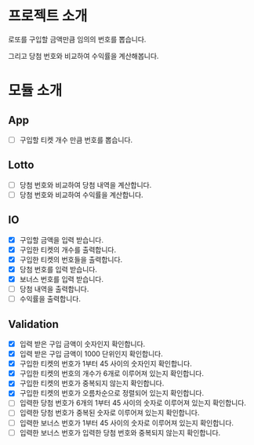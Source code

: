 # 프로젝트 소개

로또를 구입할 금액만큼 임의의 번호를 뽑습니다.

그리고 당첨 번호와 비교하여 수익률을 계산해봅니다.

# 모듈 소개

## App

- [ ] 구입할 티켓 개수 만큼 번호를 뽑습니다.

## Lotto

- [ ] 당첨 번호와 비교하여 당첨 내역을 계산합니다.
- [ ] 당첨 번호와 비교하여 수익률을 계산합니다.

## IO

- [x] 구입할 금액을 입력 받습니다.
- [x] 구입한 티켓의 개수를 출력합니다.
- [x] 구입한 티켓의 번호들을 출력합니다.
- [x] 당첨 번호를 입력 받습니다.
- [x] 보너스 번호를 입력 받습니다.
- [ ] 당첨 내역을 출력합니다.
- [ ] 수익률을 출력합니다.

## Validation

- [x] 입력 받은 구입 금액이 숫자인지 확인합니다.
- [x] 입력 받은 구입 금액이 1000 단위인지 확인합니다.
- [x] 구입한 티켓의 번호가 1부터 45 사이의 숫자인지 확인합니다.
- [x] 구입한 티켓의 번호의 개수가 6개로 이루어져 있는지 확인합니다.
- [x] 구입한 티켓의 번호가 중복되지 않는지 확인합니다.
- [x] 구입한 티켓의 번호가 오름차순으로 정렬되어 있는지 확인합니다.
- [ ] 입력한 당첨 번호가 6개의 1부터 45 사이의 숫자로 이루어져 있는지 확인합니다.
- [ ] 입력한 당첨 번호가 중복된 숫자로 이루어져 있는지 확인합니다.
- [ ] 입력한 보너스 번호가 1부터 45 사이의 숫자로 이루어져 있는지 확인합니다.
- [ ] 입력한 보너스 번호가 입력한 당첨 번호와 중복되지 않는지 확인합니다.
